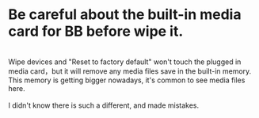 # Be careful about the built-in media card for BB before wipe it. 


<br />Wipe devices and "Reset to factory default" won't touch the plugged in  media card，but it will remove any media files save in the built-in  memory. This memory is getting bigger nowadays, it's common to see media  files here.<br /><br />I didn't know there is such a different, and made mistakes.&nbsp; 

